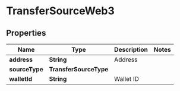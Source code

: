 

# TransferSourceWeb3


## Properties

| Name | Type | Description | Notes |
|------------ | ------------- | ------------- | -------------|
|**address** | **String** | Address |  |
|**sourceType** | **TransferSourceType** |  |  |
|**walletId** | **String** | Wallet ID |  |



